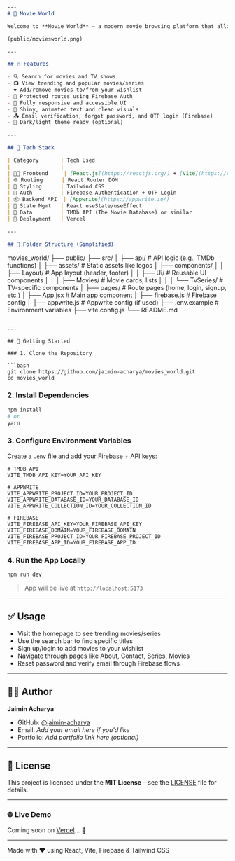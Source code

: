 ```markdown

---
# 🎥 Movie World

Welcome to **Movie World** – a modern movie browsing platform that allows users to explore trending movies and series, manage wishlists, and enjoy a seamless movie discovery experience.

(public/moviesworld.png)

---

## 🔥 Features

- 🔍 Search for movies and TV shows  
- 📺 View trending and popular movies/series  
- ❤️ Add/remove movies to/from your wishlist  
- 🔐 Protected routes using Firebase Auth  
- 📱 Fully responsive and accessible UI  
- 🎨 Shiny, animated text and clean visuals  
- 📤 Email verification, forgot password, and OTP login (Firebase)  
- 🌙 Dark/light theme ready (optional)

---

## 🧰 Tech Stack

| Category       | Tech Used                                                      |
|----------------|-----------------------------------------------------------------|
| 🧑‍💻 Frontend     | [React.js](https://reactjs.org/) + [Vite](https://vitejs.dev/) |
| 🌐 Routing      | React Router DOM                                               |
| 🎨 Styling      | Tailwind CSS                                                   |
| 🔐 Auth         | Firebase Authentication + OTP Login                            |
| 📦 Backend API  | [Appwrite](https://appwrite.io/)                               |
| 📁 State Mgmt   | React useState/useEffect                                       |
| 🍿 Data         | TMDb API (The Movie Database) or similar                       |
| 🚀 Deployment   | Vercel                                                         |

---

## 📁 Folder Structure (Simplified)

```

movies_world/
├── public/
├── src/
│   ├── api/                 # API logic (e.g., TMDb functions)
│   ├── assets/              # Static assets like logos
│   ├── components/
│   │   ├── Layout/          # App layout (header, footer)
│   │   ├── Ui/              # Reusable UI components
│   │   │   ├── Movies/      # Movie cards, lists
│   │   │   └── TvSeries/    # TV-specific components
│   ├── pages/               # Route pages (home, login, signup, etc.)
│   ├── App.jsx              # Main app component
│   ├── firebase.js          # Firebase config
│   ├── appwrite.js          # Appwrite config (if used)
├── .env.example             # Environment variables
├── vite.config.js
└── README.md

````

---

## 🚀 Getting Started

### 1. Clone the Repository

```bash
git clone https://github.com/jaimin-acharya/movies_world.git
cd movies_world
````

### 2. Install Dependencies

```bash
npm install
# or
yarn
```

### 3. Configure Environment Variables

Create a `.env` file and add your Firebase + API keys:

```env
# TMDB API
VITE_TMDB_API_KEY=YOUR_API_KEY

# APPWRITE
VITE_APPWRITE_PROJECT_ID=YOUR_PROJECT_ID
VITE_APPWRITE_DATABASE_ID=YOUR_DATABASE_ID
VITE_APPWRITE_COLLECTION_ID=YOUR_COLLECTION_ID

# FIREBASE
VITE_FIREBASE_API_KEY=YOUR_FIREBASE_API_KEY
VITE_FIREBASE_DOMAIN=YOUR_FIREBASE_DOMAIN
VITE_FIREBASE_PROJECT_ID=YOUR_FIREBASE_PROJECT_ID
VITE_FIREBASE_APP_ID=YOUR_FIREBASE_APP_ID
```

### 4. Run the App Locally

```bash
npm run dev
```

> App will be live at `http://localhost:5173`

---

## ✅ Usage

* Visit the homepage to see trending movies/series
* Use the search bar to find specific titles
* Sign up/login to add movies to your wishlist
* Navigate through pages like About, Contact, Series, Movies
* Reset password and verify email through Firebase flows

---

## 👨‍💻 Author

**Jaimin Acharya**

* GitHub: [@jaimin-acharya](https://github.com/jaimin-acharya)
* Email: *Add your email here if you'd like*
* Portfolio: *Add portfolio link here (optional)*

---

## 📜 License

This project is licensed under the **MIT License** – see the [LICENSE](./LICENSE) file for details.

---

### 🌐 Live Demo

Coming soon on [Vercel](https://vercel.com/)... 👀

---

Made with ❤️ using React, Vite, Firebase & Tailwind CSS

```

